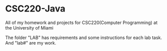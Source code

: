 # CSC220-Java
All of my homework and projects for CSC220(Computer Programming) at the University of Miami

The folder "LAB" has requirements and some instructions for each lab task. And "lab#" are my work. 

